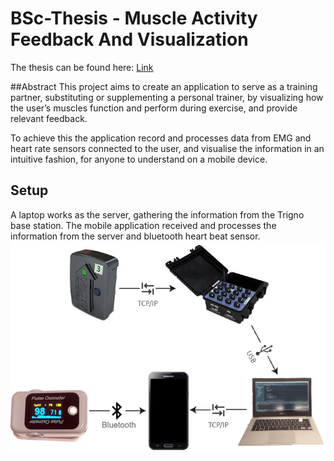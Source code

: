 # BSc-Thesis - Muscle Activity Feedback And Visualization
The thesis can be found here: [Link](https://www.dropbox.com/s/ikotbo4zm7339es/Report.pdf?dl=0)

##Abstract
This project aims to create an application to serve as a training partner, substituting or
supplementing a personal trainer, by visualizing how the user’s muscles function and
perform during exercise, and provide relevant feedback.

To achieve this the application record and processes data from EMG and heart rate sensors
connected to the user, and visualise the information in an intuitive fashion, for anyone to
understand on a mobile device.

## Setup
A laptop works as the server, gathering the information from the Trigno base station. The mobile application received and processes the information from the server and bluetooth heart beat sensor.
![setup](images/setup.png)
